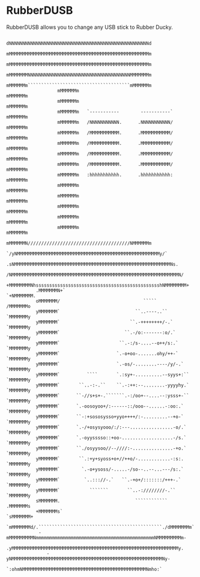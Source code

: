 # RubberDUSB
RubberDUSB allows you to change any USB stick to Rubber Ducky.


                       dNNNNNNNNNNNNNNNNNNNNNNNNNNNNNNNNNNNNNNNNNNNNNNNNNNNNd                       
                       mMMMMMMMMMMMMMMMMMMMMMMMMMMMMMMMMMMMMMMMMMMMMMMMMMMMMm                       
                       mMMMMMMMMMMMMMMMMMMMMMMMMMMMMMMMMMMMMMMMMMMMMMMMMMMMMm                       
                       mMMMMMMMNNNNNNNNNNNNNNNNNNNNNNNNNNNNNNNNNNNNNNMMMMMMMm                       
                       mMMMMMMm``````````````````````````````````````mMMMMMMm                       
                       mMMMMMMm                                      mMMMMMMm                       
                       mMMMMMMm                                      mMMMMMMm                       
                       mMMMMMMm   `-----------        -----------`   mMMMMMMm                       
                       mMMMMMMm   /NNNNNNNNNNN.      .NNNNNNNNNNN/   mMMMMMMm                       
                       mMMMMMMm   /MMMMMMMMMMM.      .MMMMMMMMMMM/   mMMMMMMm                       
                       mMMMMMMm   /MMMMMMMMMMM.      .MMMMMMMMMMM/   mMMMMMMm                       
                       mMMMMMMm   /MMMMMMMMMMM.      .MMMMMMMMMMM/   mMMMMMMm                       
                       mMMMMMMm   /MMMMMMMMMMM.      .MMMMMMMMMMM/   mMMMMMMm                       
                       mMMMMMMm   :hhhhhhhhhhh.      .hhhhhhhhhhh:   mMMMMMMm                       
                       mMMMMMMm                                      mMMMMMMm                       
                       mMMMMMMm                                      mMMMMMMm                       
                       mMMMMMMm                                      mMMMMMMm                       
                       mMMMMMMm                                      mMMMMMMm                       
                       mMMMMMMm                                      mMMMMMMm                       
                       mMMMMMMN//////////////////////////////////////NMMMMMMm                       
                    `/yNMMMMMMMMMMMMMMMMMMMMMMMMMMMMMMMMMMMMMMMMMMMMMMMMMMMMMy/`                    
                  .sNMMMMMMMMMMMMMMMMMMMMMMMMMMMMMMMMMMMMMMMMMMMMMMMMMMMMMMMMMMNs.                  
                 /NMMMMMMMMMMMMMMMMMMMMMMMMMMMMMMMMMMMMMMMMMMMMMMMMMMMMMMMMMMMMMMN/                 
                +MMMMMMMMNhsssssssssssssssssssssssssssssssssssssssssssssshNMMMMMMMM+                
               .MMMMMMMN+`                                                `+NMMMMMMM.               
               oMMMMMMM/                               `````                /MMMMMMMo               
               yMMMMMMM`                            ``..----..``            `MMMMMMMy               
               yMMMMMMM`                          ``.-++++++++/-.`          `MMMMMMMy               
               yMMMMMMM`                        ``.-/o:-------:o/.`         `MMMMMMMy               
               yMMMMMMM`                      ``.-:/s-....--o++/s:.`        `MMMMMMMy               
               yMMMMMMM`                     `.-o+oo-.......ohy/++-`        `MMMMMMMy               
               yMMMMMMM`                     `.-os/-........----/y/-.`      `MMMMMMMy               
               yMMMMMMM`          ````       `.:sy+-..........--syys+:``    `MMMMMMMy               
               yMMMMMMM`       ``..-:-.``    ``.-:++:--........-yyyyhy.`    `MMMMMMMy               
               yMMMMMMM`      ``-//s+s+-.```````.-:/oo+--....--:ysss+-``    `MMMMMMMy               
               yMMMMMMM`      `.-oosoyoo+/:------::/ooo--......-:oo:.`      `MMMMMMMy               
               yMMMMMMM`      ``-:+sososysso+yyo++++/:-.........--+o-`      `MMMMMMMy               
               yMMMMMMM`      `.-/+osysyooo/:/:---................-o/.`     `MMMMMMMy               
               yMMMMMMM`      `.-oyysssso::+oo-...................-/s.`     `MMMMMMMy               
               yMMMMMMM`      ``./osyysoo//--////:-...............-+o.`     `MMMMMMMy               
               yMMMMMMM`       ``.:+y+syoss+o+//++o/-............-:s:.      `MMMMMMMy               
               yMMMMMMM`        `.-o+ysoss/-.....-/so--..--...---/s:.`      `MMMMMMMy               
               yMMMMMMM`         `..::://-.`   ``.-+o+/:::::::/+++-.`       `MMMMMMMy               
               yMMMMMMM`           ```````       ``..-:////////-.``         `MMMMMMMy               
               sMMMMMMM.                            ````````````            .MMMMMMMs               
               +MMMMMMMs`                                                  `sMMMMMMM+               
               `mMMMMMMMd/.``````````````````````````````````````````````./dMMMMMMMm`               
                -mMMMMMMMMMNmmmmmmmmmmmmmmmmmmmmmmmmmmmmmmmmmmmmmmmmmmmmNMMMMMMMMMm-                
                 .yMMMMMMMMMMMMMMMMMMMMMMMMMMMMMMMMMMMMMMMMMMMMMMMMMMMMMMMMMMMMMMy.                 
                   -yNMMMMMMMMMMMMMMMMMMMMMMMMMMMMMMMMMMMMMMMMMMMMMMMMMMMMMMMMNy-                   
                     `:ohmNMMMMMMMMMMMMMMMMMMMMMMMMMMMMMMMMMMMMMMMMMMMMMMNmho:`                     
